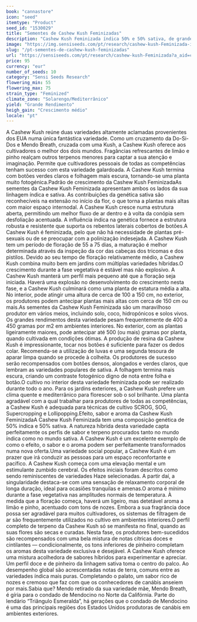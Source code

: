 ```yaml
---
book: "cannastore"
icon: "seed"
itemtype: "Product"
seed_id: "1530029"
title: "Sementes de Cashew Kush Feminizadas"
description: "Cashew Kush Feminizada índica 50% e 50% sativa, de grandes rendimentos e um perfil saboroso. Efeito cerebral edificante e um relaxamento de corpo inteiro."
image: "https://img.sensiseeds.com/pt/research/cashew-kush-Feminizada-image.png"
slug: "/pt-sementes-de-cashew-kush-feminizadas"
url: "https://sensiseeds.com/pt/research/cashew-kush-Feminizada?a_aid=cannastore"
price: 95
currency: "eur"
number_of_seeds: 10
category: "Sensi Seeds Research"
flowering_min: 55
flowering_max: 75
strain_type: "Feminized"
climate_zone: "Solarengo/Mediterrânico"
yield: "Grande Rendimento"
heigh_gain: "Crescimento médio"
locale: "pt"
---
```

A Cashew Kush reúne duas variedades altamente aclamadas provenientes dos EUA numa única fantástica variedade. Como um cruzamento da Do-Si-Dos e Mendo Breath, cruzada com uma Kush, a Cashew Kush oferece aos cultivadores o melhor dos dois mundos. Fragâncias refrescantes de limão e pinho realçam outros terpenos menores para captar a sua atenção e imaginação. Permite que cultivadores pessoais de todas as competências tenham sucesso com esta variedade galardoada. A Cashew Kush termina com botões verdes claros e folhagem mais escura, tornando-se uma planta muito fotogénica.Padrão de crescimento da Cashew Kush FeminizadaAs sementes da Cashew Kush Feminizada apresentam ambos os lados da sua linhagem índica e sativa. As contribuições da genética sativa são reconhecíveis na extensão no início da flor, o que torna a plantas mais altas com maior espaço internodal. A Cashew Kush cresce numa estrutura aberta, permitindo um melhor fluxo de ar dentro e à volta da conópia sem desfoliação acentuada. A influência índica na genética fornece a estrutura robusta e resistente que suporta os rebentos laterais cobertos de botões.A Cashew Kush é feminizada, pelo que não há necessidade de plantas pré-sexuais ou de se preocupar com a polinização indesejada. A Cashew Kush tem um período de floração de 55 a 75 dias, a maturação é melhor determinada através da inspeção da cor das cabeças dos tricomas e dos pistilos. Devido ao seu tempo de floração relativamente médio, a Cashew Kush combina muito bem em jardins com múltiplas variedades híbridas.O crescimento durante a fase vegetativa é estável mas não explosivo. A Cashew Kush manterá um perfil mais pequeno até que a floração seja iniciada. Haverá uma explosão no desenvolvimento do crescimento nesta fase, e a Cashew Kush culminará como uma planta de estatura média a alta. No interior, pode atingir uma altura de cerca de 100 a 150 cm, no exterior, os produtores podem antecipar plantas mais altas com cerca de 150 cm ou mais.As sementes da Cashew Kush Feminizada são um maravilhoso produtor em vários meios, incluindo solo, coco, hidropónicos e solos vivos. Os grandes rendimentos desta variedade pesam frequentemente de 400 a 450 gramas por m2 em ambientes interiores. No exterior, com as plantas ligeiramente maiores, pode antecipar até 500 (ou mais) gramas por planta, quando cultivada em condições ótimas. A produção de resina da Cashew Kush é impressionante, tocar nos botões é suficiente para fazer os dedos colar. Recomenda-se a utilização de luvas e uma segunda tesoura de aparar limpa quando se procede à colheita. Os produtores de sucesso serão recompensados com botões densos, alongados e verdes claros, que lembram as variedades populares de sativa. A folhagem termina mais escura, criando um contraste fotogénico digno de nota entre folha e botão.O cultivo no interior desta variedade feminizada pode ser realizado durante todo o ano. Para os jardins exteriores, a Cashew Kush prefere um clima quente e mediterrânico para florescer sob o sol brilhante. Uma planta agradável com a qual trabalhar para produtores de todas as competências, a Cashew Kush é adequada para técnicas de cultivo SCROG, SOG, Supercropping e Lollipopping.Efeito, sabor e aroma da Cashew Kush FeminizadaA Cashew Kush Feminizada tem uma composição genética de 50% índica e 50% sativa. A natureza híbrida desta variedade capta perfeitamente os perfis de sabor e terpeno procurados tanto no mundo índica como no mundo sativa. A Cashew Kush é um excelente exemplo de como o efeito, o sabor e o aroma podem ser perfeitamente transformados numa nova oferta.Uma variedade social popular, a Cashew Kush é um prazer que irá conduzir as pessoas para um espaço reconfortante e pacífico. A Cashew Kush começa com uma elevação mental e um estimulante zumbido cerebral. Os efeitos iniciais foram descritos como sendo reminiscentes de variedades Haze selecionadas. A partir daí, a singularidade destaca-se com uma sensação de relaxamento corporal de longa duração, ideal para ocasiões tranquilas e amenas.O aroma é mínimo durante a fase vegetativa nas amplitudes normais de temperatura. À medida que a floração começa, haverá um ligeiro, mas detetável aroma a limão e pinho, acentuado com tons de nozes. Embora a sua fragrância doce possa ser agradável para muitos cultivadores, os sistemas de filtragem de ar são frequentemente utilizados no cultivo em ambientes interiores.O perfil completo de terpeno da Cashew Kush só se manifesta no final, quando as suas flores são secas e curadas. Nesta fase, os produtores bem-sucedidos são recompensados com uma bela mistura de notas cítricas doces e cintilantes — condicionalmente, os tons inferiores de pinheiro completam os aromas desta variedade exclusiva e desejável. A Cashew Kush oferece uma mistura acolhedora de sabores híbridos para experimentar e apreciar. Um perfil doce e de pinheiro da linhagem sativa toma o centro do palco. Ao desempenho global são acrescentadas notas de terra, comuns entre as variedades índica mais puras. Completando o palato, um sabor rico de nozes e cremoso que faz com que os conhecedores de canábis anseiem por mais.Sabia que? Mendo retirado da sua variedade mãe, Mendo Breath, é gíria para o condado de Mendocino no Norte da Califórnia. Parte do lendário “Triângulo Esmeralda”, há gerações que o condado de Mendocino é uma das principais regiões dos Estados Unidos produtoras de canábis em ambientes exteriores.
